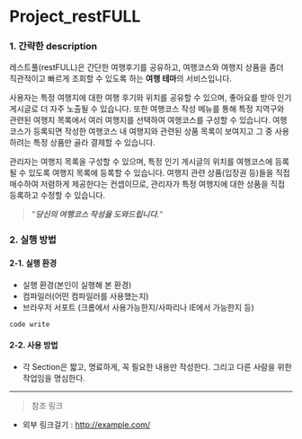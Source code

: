# Project_restFULL

### 1. 간략한 description

  
레스트풀(restFULL)은 간단한 여행후기를 공유하고, 여행코스와 여행지 상품을 좀더 직관적이고 빠르게 조회할 수 있도록 하는 **여행 테마**의 서비스입니다. 


사용자는 특정 여행지에 대한 여행 후기와 위치를 공유할 수 있으며, 좋아요를 받아 인기 게시글로 더 자주 노출될 수 있습니다. 또한 여행코스 작성 메뉴를 통해 특정 지역구와 관련된 여행지 목록에서 여러 여행지를 선택하여 여행코스를 구성할 수 있습니다. 여행코스가 등록되면 작성한 여행코스 내 여행지와 관련된 상품 목록이 보여지고 그 중 사용하려는 특정 상품만 골라 결제할 수 있습니다.


관리자는 여행지 목록을 구성할 수 있으며, 특정 인기 게시글의 위치를 여행코스에 등록될 수 있도록 여행지 목록에 등록할 수 있습니다. 여행지 관련 상품(입장권 등)들을 직접 매수하여 저렴하게 제공한다는 컨셉이므로, 관리자가 특정 여행지에 대한 상품을 직접 등록하고 수정할 수 있습니다. 
      
>  "_**당신의 여행코스 작성을 도와드립니다.**_"    
   
      
### 2. 실행 방법   
#### 2-1. 실행 환경   
+ 실행 환경(본인이 실행해 본 환경)   
+ 컴파일러(어떤 컴파일러를 사용했는지)   
+ 브라우저 서포트 (크롬에서 사용가능한지/사파리나 IE에서 가능한지 등)  

```
code write
```
#### 2-2. 사용 방법   

+ 각 Section은 짧고, 명료하게, 꼭 필요한 내용만 작성한다. 그리고 다른 사람을 위한 작업임을 명심한다.      

----------------------------------------------
   
> 참조 링크
* 외부 링크걸기 : http://example.com/
